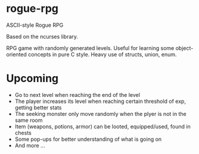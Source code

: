 # rogue-rpg
ASCII-style Rogue RPG

Based on the ncurses library.

RPG game with randomly generated levels. Useful for learning some object-oriented concepts in pure C style. Heavy use of structs, union, enum.

# Upcoming

- Go to next level when reaching the end of the level
- The player increases its level when reaching certain threshold of exp, getting better stats
- The seeking monster only move randomly when the plyer is not in the same room
- Item (weapons, potions, armor) can be looted, equipped/used, found in chests
- Some pop-ups for better understanding of what is going on
- And more ...
